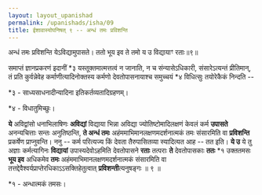 ```yaml
---
layout: layout_upanishad
permalink: /upanishads/isha/09
title: ईशावास्योपनिषत् ९ -- अन्धं तमः प्रविशन्ति
---
```


<div class="mulam" markdown="1">
अन्धं तमः प्रविशन्ति येऽविद्यामुपासते।  
ततो भूय इव ते तमो य उ विद्यायाꣳ रताः॥९॥
</div>

समाप्तं ज्ञानप्रकरणं इदानीं *३ यस्तूक्तमात्मत्तत्वं न जानाति, न च संन्यासेऽधिकारी, संसारेऽत्यन्तं प्रीतिमान्, तं प्रति कुर्वन्नेवेह कर्माणीत्यादिनोक्तस्य कर्मणो देवतोपासनायाश्च समुच्चयं *४ विधित्सुः तयोरेकैकं निन्दति --

<div class="footnote" markdown="1">
*३ - साध्यसाधनादीन्यादिना इतिकर्तव्यतादिग्रहणम्।

*४ - विधातुमिच्छुः।
</div>

**ये** अविद्वांसो धनाभिलाषिणः **अविद्यां** विद्याया भिन्ना अविद्या ज्योतिष्टोमादिलक्षणं केवलं कर्म **उपासते** अनन्यचित्ताः सन्तः अनुतिष्ठन्ति, **ते अन्धं तमः** अहंममाभिमानलक्षणमदर्शनात्मकं तमः संसारमिति वा **प्रविशन्ति** प्रकर्षेण प्राप्नुवन्ति। ननु -- कर्म परित्यज्य किं देवता तैरुपासितव्या स्यादित्यत आह -- तत इति। **ये उ** ये तु अज्ञाः कर्मत्यागिनः **विद्यायां** उपास्यदेवोऽहमिति देवतोपासने **रताः** तत्पराः **ते** देवतोपासकाः **ततः** *१ उक्ततमसः **भूय इव** अधिकमेव **तमः** अहंममाभिमानलक्षणमदर्शनात्मकं संसारमिति वा तत्तद्देवैश्वर्यप्राप्तेरधिकाऽऽसक्तिहेतुत्वात् **प्रविशन्ती**त्यनुषङ्गः ॥ ९ ॥

<div class="footnote" markdown="1">
*१ - अन्धात्मकं तमसः।
</div>